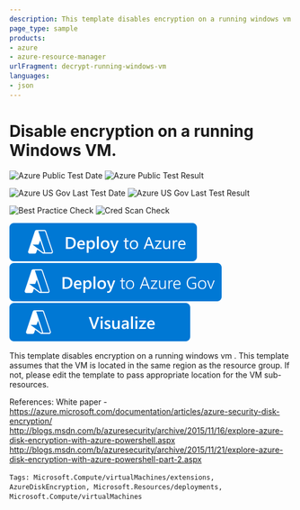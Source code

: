 ```yaml
---
description: This template disables encryption on a running windows vm 
page_type: sample
products:
- azure
- azure-resource-manager
urlFragment: decrypt-running-windows-vm
languages:
- json
---
```

# Disable encryption on a running Windows VM.

![Azure Public Test Date](https://azurequickstartsservice.blob.core.windows.net/badges/quickstarts/microsoft.compute/decrypt-running-windows-vm/PublicLastTestDate.svg)
![Azure Public Test Result](https://azurequickstartsservice.blob.core.windows.net/badges/quickstarts/microsoft.compute/decrypt-running-windows-vm/PublicDeployment.svg)

![Azure US Gov Last Test Date](https://azurequickstartsservice.blob.core.windows.net/badges/quickstarts/microsoft.compute/decrypt-running-windows-vm/FairfaxLastTestDate.svg)
![Azure US Gov Last Test Result](https://azurequickstartsservice.blob.core.windows.net/badges/quickstarts/microsoft.compute/decrypt-running-windows-vm/FairfaxDeployment.svg)

![Best Practice Check](https://azurequickstartsservice.blob.core.windows.net/badges/quickstarts/microsoft.compute/decrypt-running-windows-vm/BestPracticeResult.svg)
![Cred Scan Check](https://azurequickstartsservice.blob.core.windows.net/badges/quickstarts/microsoft.compute/decrypt-running-windows-vm/CredScanResult.svg)

[![Deploy To Azure](https://raw.githubusercontent.com/Azure/azure-quickstart-templates/master/1-CONTRIBUTION-GUIDE/images/deploytoazure.svg?sanitize=true)](https://portal.azure.com/#create/Microsoft.Template/uri/https%3A%2F%2Fraw.githubusercontent.com%2FAzure%2Fazure-quickstart-templates%2Fmaster%2Fquickstarts%2Fmicrosoft.compute%2Fdecrypt-running-windows-vm%2Fazuredeploy.json)  [![Deploy To Azure US Gov](https://raw.githubusercontent.com/Azure/azure-quickstart-templates/master/1-CONTRIBUTION-GUIDE/images/deploytoazuregov.svg?sanitize=true)](https://portal.azure.us/#create/Microsoft.Template/uri/https%3A%2F%2Fraw.githubusercontent.com%2FAzure%2Fazure-quickstart-templates%2Fmaster%2Fquickstarts%2Fmicrosoft.compute%2Fdecrypt-running-windows-vm%2Fazuredeploy.json)
[![Visualize](https://raw.githubusercontent.com/Azure/azure-quickstart-templates/master/1-CONTRIBUTION-GUIDE/images/visualizebutton.svg?sanitize=true)](http://armviz.io/#/?load=https%3A%2F%2Fraw.githubusercontent.com%2FAzure%2Fazure-quickstart-templates%2Fmaster%2Fquickstarts%2Fmicrosoft.compute%2Fdecrypt-running-windows-vm%2Fazuredeploy.json)

This template disables encryption on a running windows vm . This template assumes that the VM is located in the same region as the resource group. If not, please edit the template to pass appropriate location for the VM sub-resources.

References:
White paper - https://azure.microsoft.com/documentation/articles/azure-security-disk-encryption/
http://blogs.msdn.com/b/azuresecurity/archive/2015/11/16/explore-azure-disk-encryption-with-azure-powershell.aspx
http://blogs.msdn.com/b/azuresecurity/archive/2015/11/21/explore-azure-disk-encryption-with-azure-powershell-part-2.aspx

`Tags: Microsoft.Compute/virtualMachines/extensions, AzureDiskEncryption, Microsoft.Resources/deployments, Microsoft.Compute/virtualMachines`
